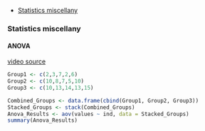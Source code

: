 
-   [Statistics miscellany](#statistics-miscellany)

<!-- stats.md is generated from stats.Rmd Please edit that file -->
### Statistics miscellany

#### ANOVA

[video source](https://www.youtube.com/watch?v=fT2No3Io72g)

``` r
Group1 <- c(2,3,7,2,6)
Group2 <- c(10,8,7,5,10)
Group3 <- c(10,13,14,13,15)

Combined_Groups <- data.frame(cbind(Group1, Group2, Group3))
Stacked_Groups <- stack(Combined_Groups)
Anova_Results <- aov(values ~ ind, data = Stacked_Groups)
summary(Anova_Results)
```
